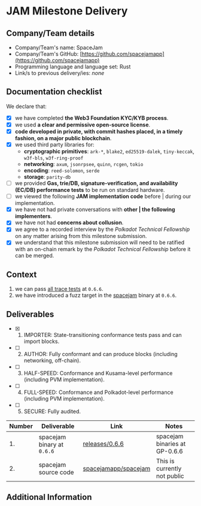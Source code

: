 # JAM Milestone Delivery

## Company/Team details

- Company/Team's name: SpaceJam
- Company/Team's GitHub: [https://github.com/spacejamapp](https://github.com/spacejamapp)
- Programming language and language set: Rust
- Link/s to previous delivery/ies: _none_

## Documentation checklist

We declare that:

- [x] we have completed **the Web3 Foundation KYC/KYB process**.
- [x] we used **a clear and permissive open-source license**.
- [x] **code developed in private, with commit hashes placed, in a timely fashion, on a major public blockchain**.
- [x] we used third party libraries for:
  - **cryptographic primitives**: `ark-*`, `blake2`, `ed25519-dalek`, `tiny-keccak`, `w3f-bls`, `w3f-ring-proof`
  - **networking**: `axum`, `jsonrpsee`, `quinn`, `rcgen`, `tokio`
  - **encoding**: `reed-solomon`, `serde`
  - **storage**: `parity-db`
- [ ] we provided **Gas, trie/DB, signature-verification, and availability (EC/DB) performance tests** to be run on standard hardware.
- [ ] we viewed the following **JAM implementation code** before | during our implementation.
- [x] we have not had private conversations with **other | the following implementers**.
- [x] we have not had **concerns about collusion**.
- [x] we agree to a recorded interview by the _Polkadot Technical Fellowship_ on any matter arising from this milestone submission.
- [x] we understand that this milestone submission will need to be ratified with an on-chain remark by the _Polkadot Technical Fellowship_ before it can be merged.

## Context

1. we can pass [all trace tests](https://github.com/w3f/jamtestvectors/tree/master/traces) at `0.6.6`.
2. we have introduced a fuzz target in the [spacejam](https://github.com/spacejamapp/specjam/releases/tag/0.6.6) binary at `0.6.6`.

## Deliverables

- [x] 1. IMPORTER: State-transitioning conformance tests pass and can import blocks.
- [ ] 2. AUTHOR: Fully conformant and can produce blocks (including networking, off-chain).
- [ ] 3. HALF-SPEED: Conformance and Kusama-level performance (including PVM implementation).
- [ ] 4. FULL-SPEED: Conformance and Polkadot-level performance (including PVM implementation).
- [ ] 5. SECURE: Fully audited.

| Number | Deliverable                | Link                             | Notes                         |
| ------ | -------------------------- | -------------------------------- | ----------------------------- |
| 1.     | spacejam binary at `0.6.6` | [releases/0.6.6][v0.6.6]         | spacejam binaries at GP-0.6.6 |
| 2.     | spacejam source code       | [spacejamapp/spacejam][spacejam] | This is currently not public  |

## Additional Information

[v0.6.6]: https://github.com/spacejamapp/specjam/releases/tag/0.6.6
[spacejam]: https://github.com/spacejamapp/spacejam
